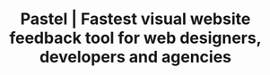 ---
name: usepastel
host: usepastel.com
origin: https://usepastel.com
pathname: /
search: ''
href: https://usepastel.com/
title: >-
  Pastel | Fastest visual website feedback tool for web designers, developers
  and agencies
ogTitle: >-
  Pastel | Fastest visual website feedback tool for web designers, developers
  and agencies
twitterTitle: >-
  Pastel | Fastest visual website feedback tool for web designers, developers
  and agencies
description: >-
  Pastel is the easiest, and fastest way for web designers, developers, and
  agencies to collect feedback on the websites they're building.
ogDescription: >-
  Pastel is the easiest, and fastest way for web designers, developers, and
  agencies to collect feedback on the websites they're building.
image: >-
  https://uploads-ssl.webflow.com/61d88cbe2069b94855d468db/6227b185b15d7b7510fca27d_Opengraph-image.png
ogImage: >-
  https://uploads-ssl.webflow.com/61d88cbe2069b94855d468db/6227b185b15d7b7510fca27d_Opengraph-image.png
twitterImage: >-
  https://uploads-ssl.webflow.com/61d88cbe2069b94855d468db/6227b185b15d7b7510fca27d_Opengraph-image.png
keywords: ''

---